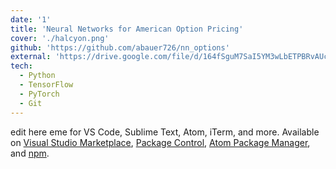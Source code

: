 ```yaml
---
date: '1'
title: 'Neural Networks for American Option Pricing'
cover: './halcyon.png'
github: 'https://github.com/abauer726/nn_options'
external: 'https://drive.google.com/file/d/164fSguM7SaI5YM3wLbETPBRvAUccXXvm/view?usp=drive_link'
tech:
  - Python
  - TensorFlow
  - PyTorch
  - Git
---
```


edit here eme for VS Code, Sublime Text, Atom, iTerm, and more. Available on [Visual Studio Marketplace](https://marketplace.visualstudio.com/items?itemName=brittanychiang.halcyon-vscode), [Package Control](https://packagecontrol.io/packages/Halcyon%20Theme), [Atom Package Manager](https://atom.io/themes/halcyon-syntax), and [npm](https://www.npmjs.com/package/hyper-halcyon-theme).
